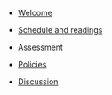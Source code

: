 - [Welcome](README.md)

- [Schedule and readings](schedule.md)

- [Assessment](assessment.md)

- [Policies](policies.md)

- [Discussion](discussion.md)

<!--- Bibliography
- Selective general background readings
  - Historical backgrond
  - Key books published since 1945
  - Collections
- Topics -->
